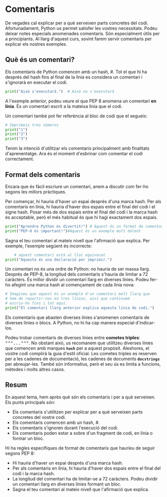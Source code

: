 # Comentaris

De vegades cal explicar per a què serveixen parts concretes del codi. Afortunadament, Python us permet satisfer les vostres necessitats. Podeu deixar notes especials anomenades comentaris. Són especialment útils per a principiants. Al llarg d'aquest curs, sovint farem servir comentaris per explicar els nostres exemples.

## Què és un comentari?
Els comentaris de Python comencen amb un hash, #. Tot el que hi ha després del hash fins al final de la línia es considera un comentari i s'ignorarà en executar el codi.

```python
print("Això s'executarà.")  # Això no s'executarà
```

A l'exemple anterior, podeu veure el que PEP 8 anomena un comentari <strong> <a rel="noopener noreferrer nofollow" target="_blank" title="A Python, una línia es refereix a un comentari escrit a la mateixa línia que el codi. Proporciona context o explicació addicional per al codi. Els comentaris en línia han de tenir un espai després de la marca hash (#) i dos espais entre el final del codi i la marca hash. Segons PEP 8, la longitud dels comentaris hauria de limitar-se a 72 caràcters i es pot dividir en diverses línies per formar un bloc. És una bona pràctica fer sagnar el comentari al mateix nivell que l'enunciat que explica.">en línia</a></strong>. És un comentari  escrit a la mateixa línia que el codi.

Un comentari també pot fer referència al <a rel="noopener noreferrer nofollow" target="_blank" title="A Python, un bloc de codi es refereix a un grup de línies consecutives de codi que s'executen com a unitat única. | Normalment es defineix per una línia de capçalera, també coneguda com a línia que comença amb una paraula clau com ara 'si', 'per', 'mentre' o 'def'. La línia de capçalera va seguida d'una o més línies de codi sagnades que formen el bloc. Aquestes línies sagnades només s'executen si la condició especificada a la línia de capçalera és certa. El sagnat adequat és crucial perquè el bloc de codi funcioni correctament. Els blocs de codi es poden imbricar, és a dir, un bloc de codi pot contenir un altre bloc de codi.">bloc de codi</a> que el segueix:

```python
# Imprimeix tres números
print("1")
print("2")
print("3")
```

Tenim la intenció d'utilitzar els comentaris principalment amb finalitats d'aprenentatge. Ara és el moment d'esbrinar com comentar el codi correctament.

## Format dels comentaris

Encara que és fàcil escriure un comentari, anem a discutir com fer-ho segons les millors pràctiques.

Per començar, hi hauria d'haver un espai després d'una marca hash. Per als comentaris en línia, hi hauria d'haver dos espais entre el final del codi i el signe hash. Posar més de dos espais entre el final del codi i la marca hash és acceptable, però el més habitual és que hi hagi exactament dos espais.

```python
print("Aprendre Python és divertit!") # Aquest és un format de comentari correcte
print("PEP-8 és important!")#Aquest és un exemple molt dolent
```
Sagna el teu comentari al mateix nivell que l'afirmació que explica. Per exemple, l'exemple següent és incorrecte:

```python
    # aquest comentari està al lloc equivocat
print("Aquesta és una declaració per imprimir.")
```

Un comentari no és una ordre de Python: no hauria de ser massa llarg. Després de PEP-8, la longitud dels comentaris s'hauria de limitar a 72 caràcters. És millor dividir un comentari llarg en diverses línies. Podeu fer-ho afegint una marca hash al començament de cada línia nova:

```python
# Imagineu que aquest és un exemple d'un comentari molt llarg que
# hem de repartir-nos en tres línies, així que continuem
# escriu-ho fins i tot aquí.
print("El comentari llarg anterior explica aquesta línia de codi.")
```

Els comentaris que abasten diverses línies s'anomenen comentaris de diverses línies o blocs. A Python, no hi ha cap manera especial d'indicar-los.

Podeu trobar comentaris de diverses línies entre <a rel="noopener noreferrer nofollow" target="_blank" title="A Python, una cometa triple és un conjunt de tres cometes (simples o dobles) que s'utilitzen per denotar una cadena de diverses línies. A diferència de les cometes simples o dobles, que s'utilitzen per a cadenes d'una sola línia, les cometes triples permeten la creació de cadenes que abasten diverses línies. Sovint s'utilitzen per a cadenes de documentació (docstrings) a Python, que proporcionen una breu descripció d'un mòdul, funció o classe. Les cometes triples es poden col·locar en línies separades, i la descripció detallada comença a la mateixa posició que la primera cita de la primera línia de documentació.">**cometes triples**</a>: <kbd>"""..."""</kbd>. No obstant això, us recomanem que utilitzeu diverses línies que comencen amb marques **`hash`** per a aquest propòsit. Aleshores, el vostre codi complirà la guia d'estil oficial. Les cometes triples es reserven per a les cadenes de documentació, les cadenes de documents <a rel="noopener noreferrer nofollow" target="_blank" title="A Python, una docstring és una cadena literal que proporciona documentació per a una classe, mòdul o funció. S'escriu com la primera declaració en la definició d'un mòdul, classe, mètode o funció, i descriu breument el seu comportament i com utilitzar-lo, incloent quins paràmetres cal passar a la funció. Les cadenes de documents es poden escriure entre cometes simples o dobles, però sovint s'utilitzen cometes triples per a cadenes de documents de diverses línies. Hi ha diverses propostes de millora de Python (PEP) dedicades a les cadenes de documents, com ara PEP 257 i PEP 287, que descriuen les convencions per escriure cadenes de documents.">**`docstrings`**</a> per abreujar-les. També són informatius, però el seu ús es limita a funcions, mètodes i molts altres casos.

## Resum

En aquest tema, hem après què són els comentaris i per a què serveixen. Els punts principals són:

* Els comentaris s'utilitzen per explicar per a què serveixen parts concretes del vostre codi.
* Els comentaris comencen amb un hash, #.
* Els comentaris s'ignoren durant l'execució del codi.
* Els comentaris poden estar a sobre d'un fragment de codi, en línia o formar un bloc.

Hi ha regles específiques de format de comentaris que hauríeu de seguir segons PEP 8:

* Hi hauria d'haver un espai després d'una marca hash.
* Per als comentaris en línia, hi hauria d'haver dos espais entre el final del codi i la marca hash.
* La longitud del comentari ha de limitar-se a 72 caràcters. Podeu dividir un comentari llarg en diverses línies formant un bloc.
* Sagna el teu comentari al mateix nivell que l'afirmació que explica.
